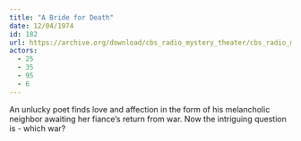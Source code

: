 ```yaml
---
title: "A Bride for Death"
date: 12/04/1974
id: 182
url: https://archive.org/download/cbs_radio_mystery_theater/cbs_radio_mystery_theater-0151-0200.zip/cbs_radio_mystery_theater-0151-0200%2Fcbsrmt_0182_a_bride_for_death.mp3
actors:
  - 25
  - 35
  - 95
  - 6
---
```

An unlucky poet finds love and affection in the form of his melancholic neighbor awaiting her fiance’s return from war. Now the intriguing question is - which war?